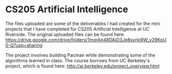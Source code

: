 # CS205 Artificial Intelligence

The files uploaded are some of the deliverables I had created for the mini projects that I have completed for CS205 Artificial Intelligence at UC Riverside. The original uploaded files can be found here:
https://drive.google.com/drive/folders/1mqrAn48DAjD3Je8svrkj9W_y29KpU0-Q?usp=sharing

The project involves building Pacman while demonstrating some of the algorithms learned in class. The course borrows from UC Berkeley's project, which is found here: 
http://ai.berkeley.edu/project_overview.html
